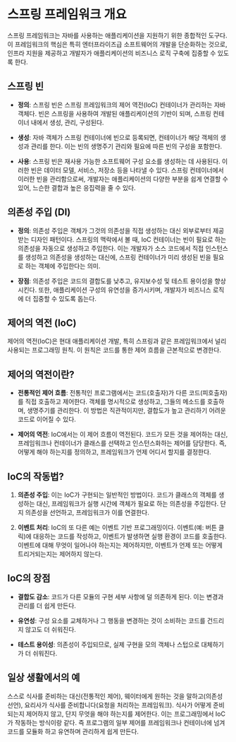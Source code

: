 # 스프링 프레임워크 개요

스프링 프레임워크는 자바를 사용하는 애플리케이션을 지원하기 위한 종합적인 도구다. 이 프레임워크의 핵심은 특히 엔터프라이즈급 소프트웨어의 개발을 단순화하는 것으로, 인프라 지원을 제공하고 개발자가 애플리케이션의 비즈니스 로직 구축에 집중할 수 있도록 한다.

## 스프링 빈

- **정의**: 스프링 빈은 스프링 프레임워크의 제어 역전(IoC) 컨테이너가 관리하는 자바 객체다. 빈은 스프링을 사용하여 개발된 애플리케이션의 기반이 되며, 스프링 컨테이너 내에서 생성, 관리, 구성된다.

- **생성**: 자바 객체가 스프링 컨테이너에 빈으로 등록되면, 컨테이너가 해당 객체의 생성과 관리를 한다. 이는 빈의 생명주기 관리와 필요에 따른 빈의 구성을 포함한다.

- **사용**: 스프링 빈은 재사용 가능한 소프트웨어 구성 요소를 생성하는 데 사용된다. 이러한 빈은 데이터 모델, 서비스, 저장소 등을 나타낼 수 있다. 스프링 컨테이너에서 이러한 빈을 관리함으로써, 개발자는 애플리케이션의 다양한 부분을 쉽게 연결할 수 있어, 느슨한 결합과 높은 응집력을 줄 수 있다.

## 의존성 주입 (DI)

- **정의**: 의존성 주입은 객체가 그것의 의존성을 직접 생성하는 대신 외부로부터 제공받는 디자인 패턴이다. 스프링의 맥락에서 볼 때, IoC 컨테이너는 빈이 필요로 하는 의존성을 자동으로 생성하고 주입한다. 이는 개발자가 소스 코드에서 직접 인스턴스를 생성하고 의존성을 생성하는 대신에, 스프링 컨테이너가 미리 생성된 빈을 필요로 하는 객체에 주입한다는 의미.

- **장점**: 의존성 주입은 코드의 결합도를 낮추고, 유지보수성 및 테스트 용이성을 향상시킨다. 또한, 애플리케이션 구성의 유연성을 증가시키며, 개발자가 비즈니스 로직에 더 집중할 수 있도록 돕는다.

## 제어의 역전 (IoC)

제어의 역전(IoC)은 현대 애플리케이션 개발, 특히 스프링과 같은 프레임워크에서 널리 사용되는 프로그래밍 원칙. 이 원칙은 코드를 통한 제어 흐름을 근본적으로 변경한다.

## 제어의 역전이란?

- **전통적인 제어 흐름**: 전통적인 프로그램에서는 코드(호출자)가 다른 코드(피호출자)를 직접 호출하고 제어한다. 객체를 명시적으로 생성하고, 그들의 메소드를 호출하며, 생명주기를 관리한다. 이 방법은 직관적이지만, 결합도가 높고 관리하기 어려운 코드로 이어질 수 있다.

- **제어의 역전**: IoC에서는 이 제어 흐름이 역전된다. 코드가 모든 것을 제어하는 대신, 프레임워크나 컨테이너가 클래스를 선택하고 인스턴스화하는 제어를 담당한다. 즉, 어떻게 해야 하는지를 정의하고, 프레임워크가 언제 어디서 할지를 결정한다.

## IoC의 작동법?

1. **의존성 주입**: 이는 IoC가 구현되는 일반적인 방법이다. 코드가 클래스의 객체를 생성하는 대신, 프레임워크가 실행 시간에 객체가 필요로 하는 의존성을 주입한다. 단지 의존성을 선언하고, 프레임워크가 이를 연결한다.

2. **이벤트 처리**: IoC의 또 다른 예는 이벤트 기반 프로그래밍이다. 이벤트(예: 버튼 클릭)에 대응하는 코드를 작성하고, 이벤트가 발생하면 실행 환경이 코드를 호출한다. 이벤트에 대해 무엇이 일어나야 하는지는 제어하지만, 이벤트가 언제 또는 어떻게 트리거되는지는 제어하지 않는다.

## IoC의 장점

- **결합도 감소**: 코드가 다른 모듈의 구현 세부 사항에 덜 의존하게 된다. 이는 변경과 관리를 더 쉽게 만든다.

- **유연성**: 구성 요소를 교체하거나 그 행동을 변경하는 것이 소비하는 코드를 건드리지 않고도 더 쉬워진다.

- **테스트 용이성**: 의존성이 주입되므로, 실제 구현을 모의 객체나 스텁으로 대체하기가 더 쉬워진다.

## 일상 생활에서의 예

스스로 식사를 준비하는 대신(전통적인 제어), 웨이터에게 원하는 것을 말하고(의존성 선언), 요리사가 식사를 준비합니다(요청을 처리하는 프레임워크). 식사가 어떻게 준비되는지 제어하지 않고, 단지 무엇을 해야 하는지를 제어한다. 이는 프로그래밍에서 IoC가 작동하는 방식이랑 같다. 즉 프로그램의 일부 제어를 프레임워크나 컨테이너에 넘겨 코드를 모듈화 하고 유연하며 관리하게 쉽게 만든다.
